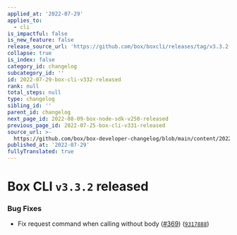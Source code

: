 ```yaml
---
applied_at: '2022-07-29'
applies_to:
  - cli
is_impactful: false
is_new_feature: false
release_source_url: 'https://github.com/box/boxcli/releases/tag/v3.3.2'
collapse: true
is_index: false
category_id: changelog
subcategory_id: ''
id: 2022-07-29-box-cli-v332-released
rank: null
total_steps: null
type: changelog
sibling_id: ''
parent_id: changelog
next_page_id: 2022-08-09-box-node-sdk-v250-released
previous_page_id: 2022-07-25-box-cli-v331-released
source_url: >-
  https://github.com/box/box-developer-changelog/blob/main/content/2022/07-29-box-cli-v332-released.md
published_at: '2022-07-29'
fullyTranslated: true
---
```

# Box CLI `v3.3.2` released

### Bug Fixes

* Fix request command when calling without body ([#369][1]) ([`9317888`][2])

[1]: https://github.com/box/boxcli/issues/369

[2]: https://github.com/box/boxcli/commit/9317888c3f1bff56ef784d7319f1b8ccf12239ef
